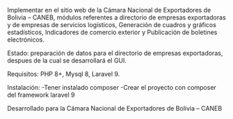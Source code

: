 Implementar en el sitio web de la Cámara Nacional de Exportadores de Bolivia – CANEB, módulos referentes a directorio de empresas exportadoras y de empresas de servicios logísticos, Generación de cuadros y gráficos estadísticos, Indicadores de comercio exterior y Publicación de boletines electrónicos.

Estado: preparación de datos para el directorio de empresas exportadoras, despues de la cual se desarrollará el GUI.

Requisitos: PHP 8+, Mysql 8, Laravel 9.

Instalación:
    -Tener instalado composer
    -Crear el proyecto con composer del framework laravel 9

Desarrollado para la Cámara Nacional de Exportadores de Bolivia – CANEB